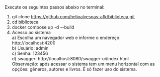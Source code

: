 Execute os seguintes passos abaixo no terminal:

1) git clone https://github.com/helioalvesnas-afk/biblioteca.git<br>
2) cd biblioteca<br>
3) docker compose up -d --build<br>
4) Acesso ao sistema<br>
   a) Escolha um navegador web e informe o endereço: http://localhost:4200<br>
   b) Usuário: admin<br>
   c) Senha: 123456<br>
   d) swagger: http://localhost:8080/swagger-ui/index.html<br>
Observação: após acessar o sistema tem um menu horizontal com as opções: gêneros, autores e livros.
É só fazer uso do sistema.<br>
